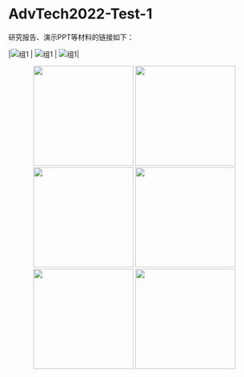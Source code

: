 # AdvTech2022-Test-1

研究报告、演示PPT等材料的链接如下：



|![[组1](https://pan.baidu.com/s/19nQ3ReXU01zCd9fJac8p9A?pwd=1234)](https://user-images.githubusercontent.com/88610383/218910599-cecc0c6d-5194-438b-baf6-0818f895c9f4.png)
| ![[组1](https://pan.baidu.com/s/19nQ3ReXU01zCd9fJac8p9A?pwd=1234)](https://user-images.githubusercontent.com/88610383/218910599-cecc0c6d-5194-438b-baf6-0818f895c9f4.png)
| ![[组1](https://pan.baidu.com/s/19nQ3ReXU01zCd9fJac8p9A?pwd=1234)](https://user-images.githubusercontent.com/88610383/218910599-cecc0c6d-5194-438b-baf6-0818f895c9f4.png)|



<div align="center">
  
  <img src="https://user-images.githubusercontent.com/88610383/218910599-cecc0c6d-5194-438b-baf6-0818f895c9f4.png" height="200px">
  <img src="https://user-images.githubusercontent.com/88610383/218910599-cecc0c6d-5194-438b-baf6-0818f895c9f4.png" height="200px">
  <img src="https://user-images.githubusercontent.com/88610383/218910599-cecc0c6d-5194-438b-baf6-0818f895c9f4.png" height="200px">
  
  <img src="https://user-images.githubusercontent.com/88610383/218910599-cecc0c6d-5194-438b-baf6-0818f895c9f4.png" height="200px">
  <img src="https://user-images.githubusercontent.com/88610383/218910599-cecc0c6d-5194-438b-baf6-0818f895c9f4.png" height="200px">
  <img src="https://user-images.githubusercontent.com/88610383/218910599-cecc0c6d-5194-438b-baf6-0818f895c9f4.png" height="200px">
  
</div>
